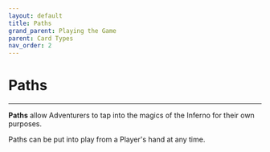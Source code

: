 ```yaml
---
layout: default
title: Paths
grand_parent: Playing the Game
parent: Card Types
nav_order: 2
---
```


# Paths

--- 

**Paths** allow Adventurers to tap into the magics of the Inferno for their own purposes. 

Paths can be put into play from a Player's hand at any time. 